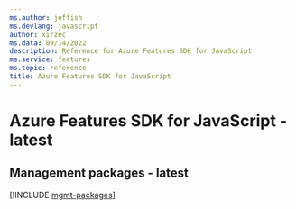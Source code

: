 ```yaml
---
ms.author: jeffish
ms.devlang: javascript
author: xirzec
ms.data: 09/14/2022
description: Reference for Azure Features SDK for JavaScript
ms.service: features
ms.topic: reference
title: Azure Features SDK for JavaScript
---
```

# Azure Features SDK for JavaScript - latest

## Management packages - latest
[!INCLUDE [mgmt-packages](features-mgmt-index.md)]